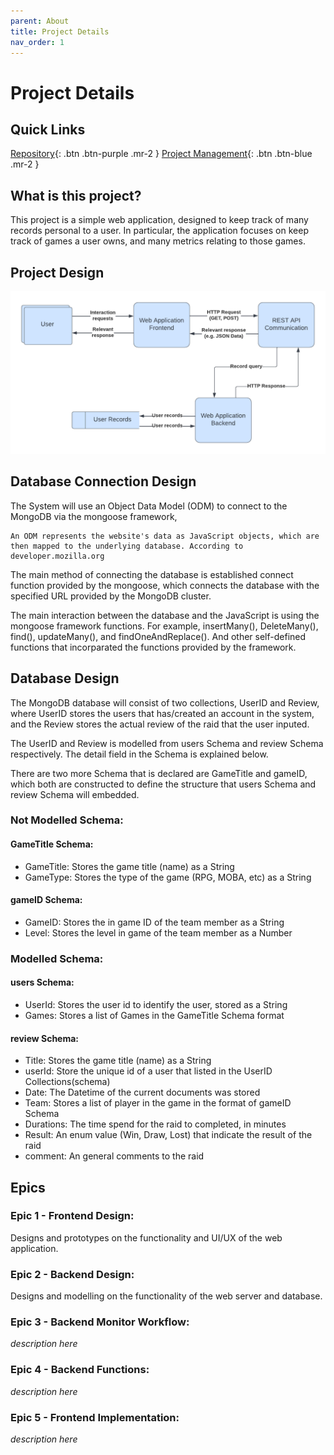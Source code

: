 ```yaml
---
parent: About
title: Project Details
nav_order: 1
---
```


# Project Details

## Quick Links

[Repository](https://github.com/GNyoufun/IT-101){: .btn .btn-purple .mr-2 } [Project Management](https://github.com/users/GNyoufun/projects/1){: .btn .btn-blue .mr-2 }

## What is this project?

This project is a simple web application, designed to keep track of many records personal to a user.
In particular, the application focuses on keep track of games a user owns, and many metrics relating to those games.

## Project Design

![Dataflow diagram for the project](../assets/images/IT%20Project%20Diagrams.png)

## Database Connection Design 
The System will use an Object Data Model (ODM) to connect to the MongoDB via the mongoose framework, 

    An ODM represents the website's data as JavaScript objects, which are then mapped to the underlying database. According to developer.mozilla.org

The main method of connecting the database is established  connect function provided by the mongoose, which connects the database with the specified URL provided by the MongoDB cluster.

The main interaction between the database and the JavaScript is using the mongoose framework functions. For example, insertMany(), DeleteMany(), find(), updateMany(), and findOneAndReplace(). 
And other self-defined functions that incorparated the functions provided by the framework.

## Database Design 
The MongoDB database will consist of two collections, UserID and Review, where UserID stores the users that has/created an account in the system, and the Review stores the actual review of the raid that the user inputed. 

The UserID and Review is modelled from users Schema and review Schema respectively. The detail field in the Schema is explained below.

There are two more Schema that is declared are GameTitle and gameID, which both are constructed to define the structure that users Schema and review Schema will embedded.

### Not Modelled Schema: 
#### GameTitle Schema: 
- GameTitle: Stores the game title (name) as a String
- GameType: Stores the type of the game (RPG, MOBA, etc) as a String

#### gameID Schema:
- GameID: Stores the in game ID of the team member as a String
- Level: Stores the level in game of the team member as a Number

### Modelled Schema:
#### users Schema:
- UserId: Stores the user id to identify the user, stored as a String
- Games: Stores a list of Games in the GameTitle Schema format

#### review Schema:
- Title: Stores the game title (name) as a String
- userId: Store the unique id of a user that listed in the UserID Collections(schema)
- Date: The Datetime of the current documents was stored
- Team: Stores a list of player in the game in the format of gameID Schema
- Durations: The time spend for the raid to completed, in minutes
- Result: An enum value (Win, Draw, Lost) that indicate the result of the raid
- comment: An general comments to the raid




## Epics

### Epic 1 - Frontend Design:

Designs and prototypes on the functionality and UI/UX of the web application.

### Epic 2 - Backend Design:

Designs and modelling on the functionality of the web server and database.

### Epic 3 - Backend Monitor Workflow:

_description here_

### Epic 4 - Backend Functions:

_description here_

### Epic 5 - Frontend Implementation:

_description here_
